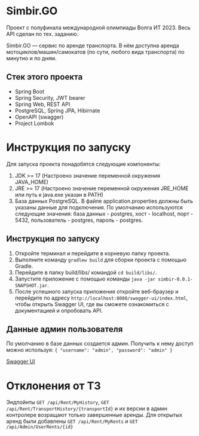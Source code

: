 # Simbir.GO

Проект с полуфинала международной олимпиады Волга ИТ 2023. Весь API сделан по тех. заданию.

Simbir.GO — сервис по аренде транспорта. В нём доступна аренда мотоциклов/машин/самокатов (по сути, любого вида транспорта) по минутно и по дням.  

## Стек этого проекта

- Spring Boot
- Spring Security, JWT bearer
- Spring Web, REST API
- PostgreSQL, Spring JPA, Hibirnate
- OpenAPI (swagger)
- Project Lombok

# Инструкция по запуску

Для запуска проекта понадобятся следующие компоненты:

1. JDK >= 17 (Настроено значение переменной окружения JAVA_HOME)
2. JRE >= 17 (Настроено значение переменной окружения JRE_HOME или путь к java.exe указан в PATH)
3. База данных PostgreSQL. В файле application.properties должны быть указаны данные для подключения. По умолчанию используются следующие значения: база данных - postgres, хост - localhost, порт - 5432, пользователь - postgres, пароль - postgres.

## Инструкция по запуску

1. Откройте терминал и перейдите в корневую папку проекта.
2. Выполните команду `gradlew build` для сборки проекта с помощью Gradle.
3. Перейдите в папку build/libs/ командой `cd build/libs/`.
4. Запустите приложение с помощью команды `java -jar simbir-0.0.1-SNAPSHOT.jar`.
5. После успешного запуска приложения откройте веб-браузер и перейдите по адресу `http://localhost:8080/swagger-ui/index.html`, чтобы открыть Swagger UI, где вы сможете ознакомиться с документацией и опробовать API.

## Данные админ пользователя
По умолчанию в базе данных создается админ. Получить к нему доступ можно используя:
`{
"username": "admin",
"password": "admin"
}`

[Swagger UI](http://localhost:8080/swagger-ui/index.html)

# Отклонения от ТЗ

Эндпойнты `GET /api/Rent/MyHistory`, `GET /api/Rent/TransportHistory/{transportId}` и их версии в админ контролере возращают только завершенные аренды. Для открытых аренд были добавлены `GET /api/Rent/MyRents` и `GET /api/Admin/UserRents/{id}`
